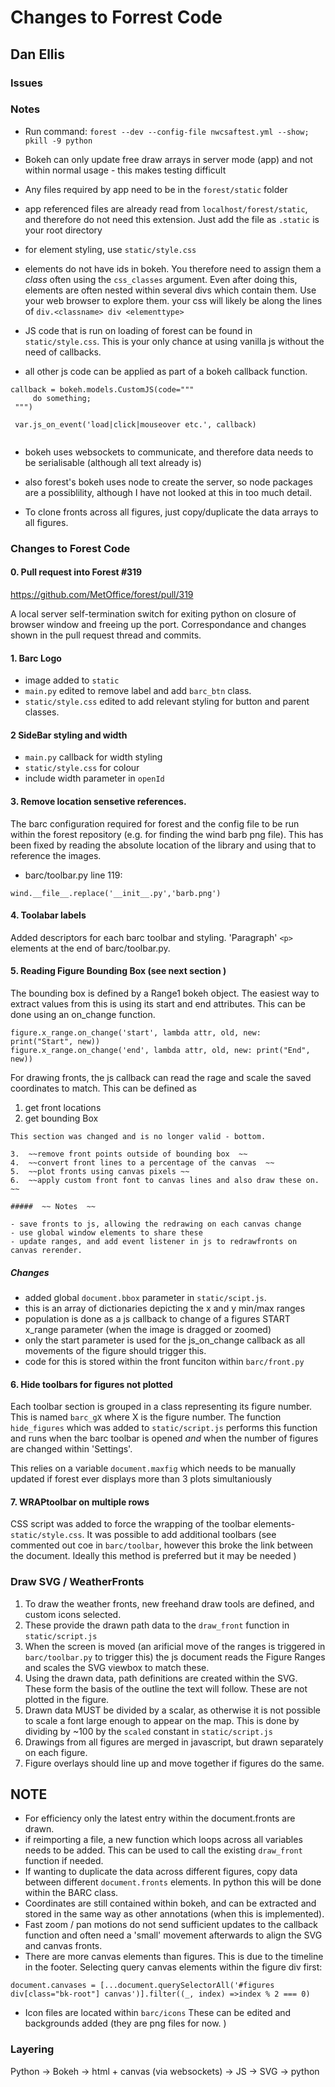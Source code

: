 # Changes to Forrest Code 
## Dan Ellis 

### Issues


### Notes 
- Run command: `forest --dev --config-file nwcsaftest.yml --show; pkill -9 python
`
- Bokeh can only update free draw arrays in server mode (app) and not within normal usage - this makes testing difficult

- Any files required by app need to be in the `forest/static` folder

- app referenced files are already read from `localhost/forest/static`, and therefore do not need this extension. Just add the file as `.static` is your root directory

- for element styling, use `static/style.css`

- elements do not have ids in bokeh. You therefore need to assign them a *class* often using the `css_classes` argument. Even after doing this, elements are often nested within several divs which contain them. Use your web browser to explore them. your css will likely be along the lines of `div.<classname> div <elementtype>`

- JS code that is run on loading of forest can be found in `static/style.css`. This is your only chance at using vanilla js without the need of callbacks. 

- all other js code can be applied as part of a bokeh callback function.

```
callback = bokeh.models.CustomJS(code="""
     do something;
 """)
 
 var.js_on_event('load|click|mouseover etc.', callback)
 
 ```
 
 - bokeh uses websockets to communicate, and therefore data needs to be serialisable (although all text already is)
 
 - also forest's bokeh uses node to create the server, so node packages are a possiblility, although I have not looked at this in too much detail. 
 
 - To clone fronts across all figures, just copy/duplicate the data arrays to all figures.
 
 
 
### Changes to Forest Code
 
#### 0. Pull request into Forest #319
https://github.com/MetOffice/forest/pull/319

A local server self-termination switch for exiting python on closure of browser window and freeing up the port. 
Correspondance and changes shown in the pull request thread and commits. 
 
#### 1. Barc Logo
 - image added to `static`
 - `main.py` edited to remove label and add `barc_btn` class. 
 - `static/style.css` edited to add relevant styling for button and parent classes. 
 
#### 2 SideBar styling and width 
 - `main.py` callback for width styling
 - `static/style.css` for colour 
 - include width parameter in `openId`
 
#### 3. Remove location sensetive references. 
The barc configuration required for forest and the config file to be run within the forest repository (e.g. for finding the wind barb png file). This has been fixed by reading the absolute location of the library and using that to reference the images. 

- barc/toolbar.py line 119:

 `wind.__file__.replace('__init__.py','barb.png')`
 
#### 4. Toolabar labels 
Added descriptors for each barc toolbar and styling. 'Paragraph' `<p>`  elements at the end of barc/toolbar.py.

#### 5. Reading Figure Bounding Box (see next section )
The bounding box is defined by a Range1 bokeh object. 
The easiest way to extract values from this is using its start and end attributes. This can be done using an on_change function. 
```
figure.x_range.on_change('start', lambda attr, old, new: print("Start", new))
figure.x_range.on_change('end', lambda attr, old, new: print("End", new))
```
For drawing fronts, the js callback can read the rage and scale the saved coordinates to match. This can be defined as 

1. get front locations 
2. get bounding Box

```
This section was changed and is no longer valid - bottom. 

3.  ~~remove front points outside of bounding box  ~~
4.  ~~convert front lines to a percentage of the canvas  ~~
5.  ~~plot fronts using canvas pixels ~~
6.  ~~apply custom front font to canvas lines and also draw these on.  ~~

#####  ~~ Notes  ~~

- save fronts to js, allowing the redrawing on each canvas change 
- use global window elements to share these
- update ranges, and add event listener in js to redrawfronts on canvas rerender.
```
##### Changes 
- added global `document.bbox` parameter in `static/scipt.js`.
- this is an array of dictionaries depicting the x and y min/max ranges 
- population is done as a js callback to change of a figures START x_range parameter (when the image is dragged or zoomed)
- only the start parameter is used for the js_on_change callback as all movements of the figure should trigger this. 
- code for this is stored within the front funciton within `barc/front.py`

#### 6. Hide toolbars for figures not plotted 
Each toolbar section is grouped in a class representing its figure number. This is named `barc_gX` where X is the figure number. The function `hide_figures` which was added to `static/script.js` performs this function and runs when the barc toolbar is opened *and* when the number of figures are changed within 'Settings'. 

This relies on a variable `document.maxfig` which needs to be manually updated if forest ever displays more than 3 plots simultaniously

#### 7. WRAPtoolbar on multiple rows
CSS script was added to force the wrapping of the toolbar elements- `static/style.css`. It was possible to add additional toolbars (see commented out coe in `barc/toolbar`, however this broke the link between the document. Ideally this method is preferred but it may be needed )

###  Draw SVG / WeatherFronts
1. To draw the weather fronts, new freehand draw tools are defined, and custom icons selected. 
2. These provide the drawn path data to the `draw_front` function in `static/script.js` 
3. When the screen is moved (an arificial move of the ranges is triggered in `barc/toolbar.py` to trigger this) the js document reads the Figure Ranges and scales the SVG viewbox to match these. 
4. Using the drawn data, path definitions are created within the SVG. These form the basis of the outline the text will follow. These are not plotted in the figure.
5. Drawn data MUST be divided by a scalar, as otherwise it is not possible to scale a font large enough to appear on the map. This is done by dividing by ~100 by the `scaled` constant in `static/script.js` 
6. Drawings from all figures are merged in javascript, but drawn separately on each figure. 
7. Figure overlays should line up and move together if figures do the same. 


## NOTE
- For efficiency only the latest entry within the document.fronts are drawn. 
- if reimporting a file, a new function which loops across all variables needs to be added. This can be used to call the existing `draw_front` function if needed. 
- If wanting  to duplicate the data across different figures, copy data between different `document.fronts` elements. In python this will be done within the BARC class. 
- Coordinates are still contained within bokeh, and can be extracted and stored in the same way as other annotations (when this is implemented).  
- Fast zoom / pan motions do not send sufficient updates to the callback function and often need a 'small' movement afterwards to align the SVG and canvas fronts. 
- There are more canvas elements than figures. This is due to the timeline in the footer. Selecting query canvas elements within the figure div first: 
```
document.canvases = [...document.querySelectorAll('#figures div[class="bk-root"] canvas')].filter((_, index) =>index % 2 === 0)
```
- Icon files are located within `barc/icons` These can be edited and backgrounds added (they are png files for now. )
### Layering 

Python -> Bokeh -> html + canvas (via websockets) -> JS -> SVG -> python
